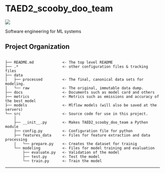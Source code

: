 # TAED2_scooby_doo_team

<a target="_blank" href="https://cookiecutter-data-science.drivendata.org/">
    <img src="https://img.shields.io/badge/CCDS-Project%20template-328F97?logo=cookiecutter" />
</a>

Software engineering for ML systems

## Project Organization


```

├── README.md             <- The top level README
├── .*                    <- other configuration files & tracking files
├── data
│   ├── processed         <- The final, canonical data sets for modeling.
│   └── raw               <- The original, immutable data dump.
├── docs                  <- Documents such as model card and others
├── metrics               <- Metrics such as emissions and accuracy of the best model
├── models                <- Mlflow models (will also be saved at the servers)
└── src                   <- Source code for use in this project.
    │
    ├── __init__.py       <- Makes TAED2_scooby_doo_team a Python module
    ├── config.py         <- Configuration file for python
    ├── features_data     <- Files for feature extraction and data processing
    |   └── prepare.py    <- Creates the dataset for trainig
    └── modeling          <- Files for model training and evaluation
        ├── evaluate.py   <- Validation of the model
        ├── test.py       <- Test the model
        └── train.py      <- Train the model

```


--------

